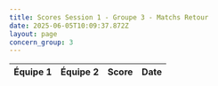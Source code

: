 ```yaml
---
title: Scores Session 1 - Groupe 3 - Matchs Retour
date: 2025-06-05T10:09:37.872Z
layout: page
concern_group: 3
---
```




| Équipe 1 | Équipe 2 | Score | Date |
|----------|----------|-------|------|

